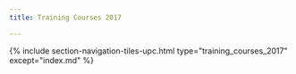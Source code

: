 ```yaml
---
title: Training Courses 2017

---
```


{% include section-navigation-tiles-upc.html type="training_courses_2017" except="index.md" %}


